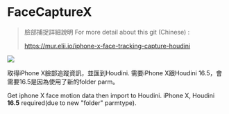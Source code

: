 
# FaceCaptureX

> 臉部捕捉詳細說明 For more detail about this git (Chinese) : 
> 
> https://mur.elii.io/iphone-x-face-tracking-capture-houdini

[![](https://media.giphy.com/media/l2QEjUO4VuoXHDwic/giphy.gif)](https://vimeo.com/242626624)

取得iPhone X臉部追蹤資訊，並匯到Houdini. 需要iPhone X跟Houdini 16.5，會需要16.5是因為使用了新的folder parm。

Get iphone X face motion data then import to Houdini.  iPhone X, Houdini **16.5** required(due to new "folder" parmtype).




